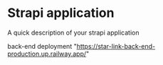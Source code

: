 # Strapi application

A quick description of your strapi application

back-end deployment "https://star-link-back-end-production.up.railway.app/"